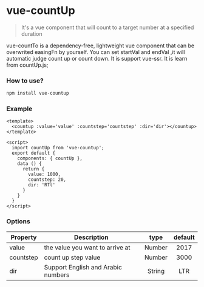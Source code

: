 # vue-countUp

> It's a vue component that will count to a target number at a specified duration

vue-countTo is a dependency-free, lightweight vue component that can be overwrited  easingFn by yourself.
You can set startVal and endVal ,it will automatic judge count up or count down.
It is support vue-ssr.
It is learn from countUp.js;


### How to use?
```bash
npm install vue-countup
```

### Example

```vue
<template>
  <countup :value='value' :countstep='countstep' :dir='dir'></countup>
</template>

<script>
  import countUp from 'vue-countup';
  export default {
    components: { countUp },
    data () {
      return {
        value: 1000,
        countstep: 20,
        dir: 'RTl'
      }
    }
  }
</script>
```

### Options
|    Property    |    Description   |   type   |	default	|
| -----------------  | ---------------- | :--------: | :----------: |
| value         | the value you want to arrive at |Number | 2017 |
| countstep  | count up step value | Number | 3000 |
| dir     | Support English and Arabic numbers | String | LTR |
